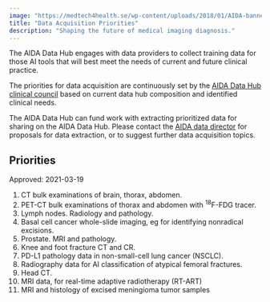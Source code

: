```yaml
---
image: "https://medtech4health.se/wp-content/uploads/2018/01/AIDA-banner-smal.jpg"
title: "Data Acquisition Priorities"
description: "Shaping the future of medical imaging diagnosis."
---
```


The AIDA Data Hub engages with data providers to collect training data for those
AI tools that will best meet the needs of current and future clinical practice.

The priorities for data acquisition are continuously set by the
[AIDA Data Hub clinical council](https://medtech4health.se/aida/organisation/)
based on current data hub composition and identified clinical needs.

The AIDA Data Hub can fund work with extracting prioritized data for sharing on
the AIDA Data Hub. Please contact the
[AIDA data director](mailto:aida-data-director@medtech4health.se)
for proposals for data extraction, or to suggest further data
acquisition topics.

## Priorities

Approved: 2021-03-19

1. CT bulk examinations of brain, thorax, abdomen.
2. PET-CT bulk examinations of thorax and abdomen with <sup>18</sup>F-FDG tracer.
3. Lymph nodes. Radiology and pathology.
4. Basal cell cancer whole-slide imaging, eg for identifying nonradical excisions.
5. Prostate. MRI and pathology.
6. Knee and foot fracture CT and CR.
7. PD-L1 pathology data in non-small-cell lung cancer (NSCLC).
8. Radiography data for AI classification of atypical femoral fractures.
9. Head CT.
10. MRI data, for real-time adaptive radiotherapy (RT-ART)
11. MRI and histology of excised meningioma tumor samples
